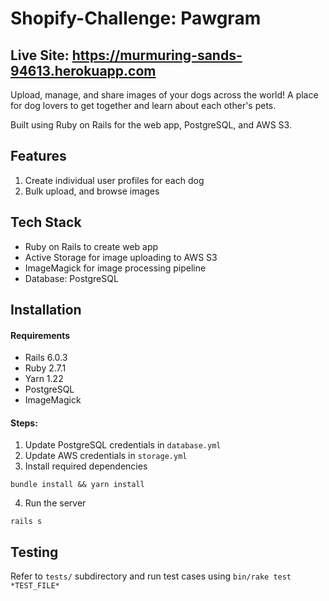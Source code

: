 # Shopify-Challenge: Pawgram

## Live Site: https://murmuring-sands-94613.herokuapp.com

Upload, manage, and share images of your dogs across the world! A place for dog lovers to get together and learn about each other's pets.

Built using Ruby on Rails for the web app, PostgreSQL, and AWS S3.

## Features

1. Create individual user profiles for each dog
2. Bulk upload, and browse images

## Tech Stack

- Ruby on Rails to create web app
- Active Storage for image uploading to AWS S3
- ImageMagick for image processing pipeline
- Database: PostgreSQL

## Installation

#### Requirements

* Rails 6.0.3
* Ruby 2.7.1
* Yarn 1.22
* PostgreSQL
* ImageMagick

#### Steps:

1. Update PostgreSQL credentials in ```database.yml```
2. Update AWS credentials in ```storage.yml```
3. Install required dependencies

```
bundle install && yarn install
```

4. Run the server

```rails s```

## Testing

Refer to ```tests/``` subdirectory and run test cases using ```bin/rake test *TEST_FILE*```



